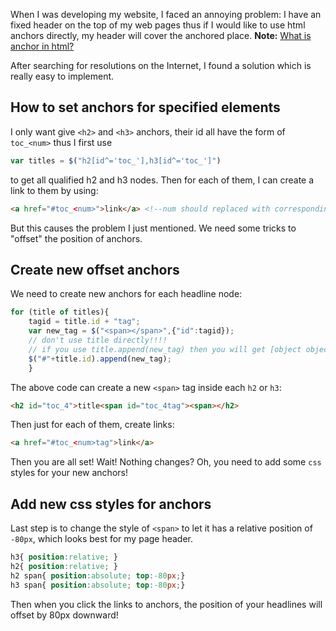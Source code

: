 When I was developing my website, I faced an annoying problem:
I have an fixed header on the top of my web pages thus if I would like to use html anchors directly, my header will cover the anchored place.
**Note:** [What is anchor in html?](https://www.w3.org/TR/html4/struct/links.html)

After searching for resolutions on the Internet, I found a solution which is really easy to implement.

## How to set anchors for specified elements
I only want give `<h2>` and `<h3>` anchors, their id all have the form of `toc_<num>` thus I first use 

```js
var titles = $("h2[id^='toc_'],h3[id^='toc_']")
```
to get all qualified h2 and h3 nodes.
Then for each of them, I can create a link to them by using:

```html
<a href="#toc_<num>">link</a> <!--num should replaced with corresponding number-->
```
But this causes the problem I just mentioned. We need some tricks to "offset" the position of anchors.

## Create new offset anchors
We need to create new anchors for each headline node:

```js
for (title of titles){
    tagid = title.id + "tag";
    var new_tag = $("<span></span>",{"id":tagid});
    // don't use title directly!!!!
    // if you use title.append(new_tag) then you will get [object object] after the node you want to append
    $("#"+title.id).append(new_tag);
    }
```

The above code can create a new `<span>` tag inside each `h2` or `h3`:

```html
<h2 id="toc_4">title<span id="toc_4tag"><span></h2>
```
Then just for each of them, create links:

```html
<a href="#toc_<num>tag">link</a> 
```
Then you are all set!
Wait! Nothing changes? Oh, you need to add some `css` styles for your new anchors!

## Add new css styles for anchors
Last step is to change the style of `<span>` to let it has a relative position of `-80px`, which looks best for my page header.

```css
h3{ position:relative; }
h2{ position:relative; }
h2 span{ position:absolute; top:-80px;}
h3 span{ position:absolute; top:-80px;}
```
Then when you click the links to anchors, the position of your headlines will offset by 80px downward!


